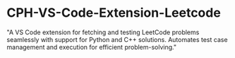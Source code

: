# CPH-VS-Code-Extension-Leetcode
"A VS Code extension for fetching and testing LeetCode problems seamlessly with support for Python and C++ solutions. Automates test case management and execution for efficient problem-solving."
